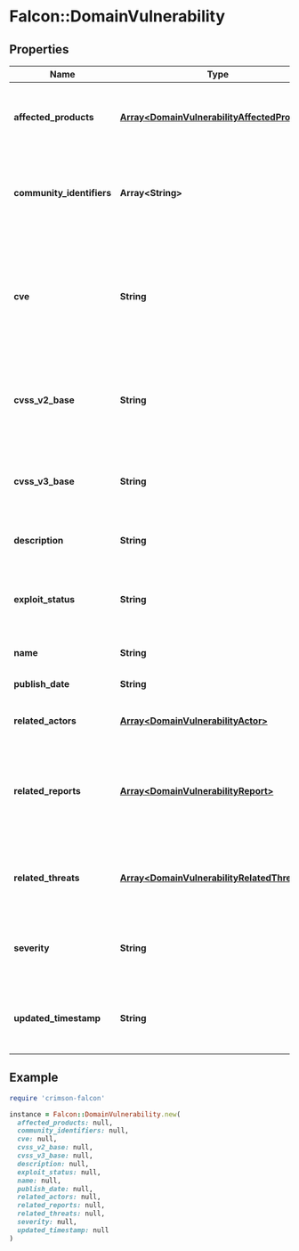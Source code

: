 # Falcon::DomainVulnerability

## Properties

| Name | Type | Description | Notes |
| ---- | ---- | ----------- | ----- |
| **affected_products** | [**Array&lt;DomainVulnerabilityAffectedProduct&gt;**](DomainVulnerabilityAffectedProduct.md) | List of products affected by vulnerability, specifying product and vendor | [optional] |
| **community_identifiers** | **Array&lt;String&gt;** | Vulnerability community identifiers, which is usually populated for the most popular vulnerabilities | [optional] |
| **cve** | **String** | CVE ID number with four or more digits in the sequence number portion of the ID, examples: CVE-1999-0067, CVE-2014-12345, CVE-2016-7654321 |  |
| **cvss_v2_base** | **String** | Vulnerability severity score, according to Common Vulnerability Scoring System V2 | [optional] |
| **cvss_v3_base** | **String** | Vulnerability severity score, according to Common Vulnerability Scoring System V3 | [optional] |
| **description** | **String** | Text description of the vulnerability | [optional] |
| **exploit_status** | **String** | Exploit status of vulnerability, one of: unproven, available, easilyaccessible, activelyused | [optional] |
| **name** | **String** | legacy field, not populated | [optional] |
| **publish_date** | **String** | Date when the vulnerability was published | [optional] |
| **related_actors** | [**Array&lt;DomainVulnerabilityActor&gt;**](DomainVulnerabilityActor.md) | Threat actors that exploits vulnerability | [optional] |
| **related_reports** | [**Array&lt;DomainVulnerabilityReport&gt;**](DomainVulnerabilityReport.md) | Related finished Intelligence Reports to vulnerability, which usually describes the exploitation or attacks using those | [optional] |
| **related_threats** | [**Array&lt;DomainVulnerabilityRelatedThreat&gt;**](DomainVulnerabilityRelatedThreat.md) | Malware Families (threats) that are known to be related to the vulnerability | [optional] |
| **severity** | **String** | Severity of the vulnerability, can be empty or one of: LOW, MEDIUM, HIGH, CRITICAL | [optional] |
| **updated_timestamp** | **String** | Date when the vulnerability was last time updated in the CrowdStrike&#39;s database | [optional] |

## Example

```ruby
require 'crimson-falcon'

instance = Falcon::DomainVulnerability.new(
  affected_products: null,
  community_identifiers: null,
  cve: null,
  cvss_v2_base: null,
  cvss_v3_base: null,
  description: null,
  exploit_status: null,
  name: null,
  publish_date: null,
  related_actors: null,
  related_reports: null,
  related_threats: null,
  severity: null,
  updated_timestamp: null
)
```

